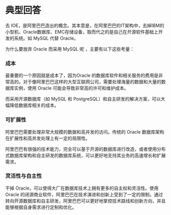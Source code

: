 # 典型回答


去 IOE，是阿里巴巴造出的概念。其本意是，在阿里巴巴的IT架构中，去掉IBM的小型机、Oracle数据库、EMC存储设备，取而代之的是自己在开源软件基础上开发的系统。如 MySQL 代替 Oracle。



为什么要放弃 Oracle 而采用 MySQL 呢 ，主要有以下这些考量：



### **成本**


最重要的一个原因就是成本了，因为Oracle 的数据库软件和相关服务的费用是非常高的。对于像阿里巴巴这样的大型互联网公司，需要处理海量的数据和大量的数据库实例，使用 Oracle 可能会导致非常高的许可和维护成本。



而采用开源数据库（如 MySQL 和 PostgreSQL）和自主研发的解决方案，可以大幅降低数据库相关的成本。



### <font style="color:rgb(13, 13, 13);"></font>**可扩展性**
阿里巴巴需要处理非常大规模的数据和高并发的访问。传统的 Oracle 数据库架构在扩展性和高并发处理上有一定的局限性。



阿里巴巴有很强的技术能力，完全可以基于开源的数据库进行改造，或者使用分布式数据库架构和自主研发的数据库系统，可以更好地支持其业务的高速增长和扩展需求。



### **灵活性与自主性**


干掉 Oracle，可以使得大厂在数据库技术上拥有更多的自主权和灵活性。使用 Oracle 的闭源商业软件，阿里巴巴在技术演进和创新上受到了一定的限制。通过转向开源数据库和自主研发，阿里巴巴可以更好地掌控技术路线和创新方向，并且能够根据自身需求进行定制和优化。

